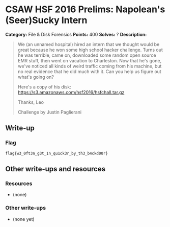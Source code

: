 # CSAW HSF 2016 Prelims: Napolean's (Seer)Sucky Intern

**Category:** File & Disk Forensics
**Points:** 400
**Solves:** ?
**Description:**

> We (an unnamed hospital) hired an intern that we thought would be great because he won some high school hacker challenge.
> Turns out he was terrible, came on, downloaded some random open source EMR stuff, then went on vacation to Charleston.
> Now that he's gone, we've noticed all kinds of weird traffic coming from his machine, but no real evidence that he did much with it. Can you help us figure out what's going on?
>
> Here's a copy of his disk: https://s3.amazonaws.com/hsf2016/hsfchall.tar.gz
> 
> Thanks,
> Leo
>
> Challenge by Justin Paglierani

## Write-up



### Flag

``flag{w3_0ft3n_g3t_1n_qu1ck3r_by_th3_b4ckd00r}``

## Other write-ups and resources

### Resources
* (none)

### Other write-ups
* (none yet)

